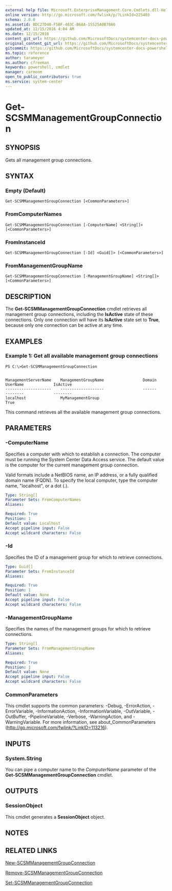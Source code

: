 ```yaml
---
external help file: Microsoft.EnterpriseManagement.Core.Cmdlets.dll-Help.xml
online version: http://go.microsoft.com/fwlink/p/?LinkId=225403
schema: 2.0.0
ms.assetid: BDC27D40-F5BF-403C-B6AA-15525A0B70A6
updated_at: 12/15/2016 4:04 AM
ms.date: 12/15/2016
content_git_url: https://github.com/MicrosoftDocs/systemcenter-docs-powershell/blob/master/systemcenter-cmdlets/SystemCenter2016/ServiceManagerCore/vlatest/Get-SCSMManagementGroupConnection.md
original_content_git_url: https://github.com/MicrosoftDocs/systemcenter-docs-powershell/blob/master/systemcenter-cmdlets/SystemCenter2016/ServiceManagerCore/vlatest/Get-SCSMManagementGroupConnection.md
gitcommit: https://github.com/MicrosoftDocs/systemcenter-docs-powershell/blob/7df4508c7b907a214e6a8eca76037b06065ef078/systemcenter-cmdlets/SystemCenter2016/ServiceManagerCore/vlatest/Get-SCSMManagementGroupConnection.md
ms.topic: reference
author: tarameyer
ms.author: cfreeman
keywords: powershell, cmdlet
manager: carmonm
open_to_public_contributors: true
ms.service: system-center
---
```


# Get-SCSMManagementGroupConnection

## SYNOPSIS
Gets all management group connections.

## SYNTAX

### Empty (Default)
```
Get-SCSMManagementGroupConnection [<CommonParameters>]
```

### FromComputerNames
```
Get-SCSMManagementGroupConnection [-ComputerName] <String[]> [<CommonParameters>]
```

### FromInstanceId
```
Get-SCSMManagementGroupConnection [-Id] <Guid[]> [<CommonParameters>]
```

### FromManagementGroupName
```
Get-SCSMManagementGroupConnection [-ManagementGroupName] <String[]> [<CommonParameters>]
```

## DESCRIPTION
The **Get-SCSMManagementGroupConnection** cmdlet retrieves all management group connections, including the **IsActive** state of these connections.
Only one connection will have its **IsActive** state set to **True**, because only one connection can be active at any time.

## EXAMPLES

### Example 1: Get all available management group connections
```
PS C:\>Get-SCSMManagementGroupConnection


ManagementServerName    ManagementGroupName                 Domain          UserName             IsActive
--------------------    -------------------                 ------          --------             --------
localhost               MyManagementGroup                                                        True
```

This command retrieves all the available management group connections.

## PARAMETERS

### -ComputerName
Specifies a computer with which to establish a connection.
The computer must be running the System Center Data Access service.
The default value is the computer for the current management group connection.

Valid formats include a NetBIOS name, an IP address, or a fully qualified domain name (FQDN).
To specify the local computer, type the computer name, "localhost", or a dot (.).

```yaml
Type: String[]
Parameter Sets: FromComputerNames
Aliases: 

Required: True
Position: 1
Default value: Localhost
Accept pipeline input: False
Accept wildcard characters: False
```

### -Id
Specifies the ID of a management group for which to retrieve connections.

```yaml
Type: Guid[]
Parameter Sets: FromInstanceId
Aliases: 

Required: True
Position: 1
Default value: None
Accept pipeline input: False
Accept wildcard characters: False
```

### -ManagementGroupName
Specifies the names of the management groups for which to retrieve connections.

```yaml
Type: String[]
Parameter Sets: FromManagementGroupName
Aliases: 

Required: True
Position: 1
Default value: None
Accept pipeline input: False
Accept wildcard characters: False
```

### CommonParameters
This cmdlet supports the common parameters: -Debug, -ErrorAction, -ErrorVariable, -InformationAction, -InformationVariable, -OutVariable, -OutBuffer, -PipelineVariable, -Verbose, -WarningAction, and -WarningVariable. For more information, see about_CommonParameters (http://go.microsoft.com/fwlink/?LinkID=113216).

## INPUTS

### System.String
You can pipe a computer name to the *ComputerName* parameter of the **Get-SCSMManagementGroupConnection** cmdlet.

## OUTPUTS

### SessionObject
This cmdlet generates a **SessionObject** object.

## NOTES

## RELATED LINKS

[New-SCSMManagementGroupConnection](xref:SystemCenter2016/ServiceManagerCore/vlatest/New-SCSMManagementGroupConnection.md)

[Remove-SCSMManagementGroupConnection](xref:SystemCenter2016/ServiceManagerCore/vlatest/Remove-SCSMManagementGroupConnection.md)

[Set-SCSMManagementGroupConnection](xref:SystemCenter2016/ServiceManagerCore/vlatest/Set-SCSMManagementGroupConnection.md)

